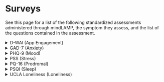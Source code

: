 # Surveys

See this page for a list of the following standardized assessments administered through mindLAMP, the symptom they assess, and the list of the questions contained in the assessment.

<details>
    <summary> D-WAI (App Engagement) </summary>
    Answer choices: (to be added)
     
    1. 'I trust the app to guide me towards my personal goals' 
    2. 'I believe the app tasks will help me to address my problems' 
    3. 'The app encourages me to accomplish tasks and make progress' 
    4. 'I agree that the tasks within the app are important for my goals' 
    5. 'The app is easy to use and operate' 
    6. 'The app supports me to overcome challenges'
</details>

 
<details>
    <summary> GAD-7 (Anxiety) </summary>
    Answer choices:
        0 - Not at all 
        1 - Several days 
        2 - More than half the days  
        3 - Nearly every day 
    
    1. 'Over the past week, I have felt nervous, anxious, or on edge.' 
    2. 'Over the past week, I have not been able to stop or control worrying.' 
    3. 'Over the past week, I have been worrying too much about different things' 
    4. 'Over the past week, I have had trouble relaxing.' 
    5. 'Over the past week, I have felt so restless that it's hard to sit still.' 
    6. 'Over the past week, I have felt myself becoming easily annoyed or irritable.' 
    7. 'Over the past week, I have felt afraid as if something awful might happen.' 
</details>


<details>
    <summary> PHQ-9 (Mood) </summary>
    Answer choices:
          0 - Not at all 
          1 - Several days 
          2 - More than half the days  
          3 - Nearly every day 
    
    1. 'Over the past week, I have felt little interest or pleasure in doing things' 
    2. 'Over the past week, I have felt down, depressed, or hopeless.' 
    3. 'Over the past week, I have had trouble falling asleep, starting asleep, or sleeping too much.' 
    4. 'Over the past week, I have felt tired or have had little energy.' 
    5. 'Over the past week, I have experienced poor appetite or overeating.' 
    6. 'Over the past week, I have felt bad about myself, or that I am a failure or have let down myself or my family.'
    7. 'Over the past week, I have had trouble concentrating on things such as reading the newspaper or watching television.' 
    8. 'Over the past week, I have found myself moving or speaking so slowly that other people could have noticed. Or the opposite - being so fidgety or restless that I have been moving around a lot more than usual.' 
    9. 'Over the past week, I have had thoughts that I would be better off dead, or thoughts of hurting myself.' 
</details>
 
<details>
    <summary> PSS (Stress) </summary>
    Answer choices: (to be added)
     
    1. 'In the last week, how often have you been upset because of something that  happened unexpectedly?' 
    2. 'In the last week, how often have you felt that you were unable to control the important things in your life?' 
    3. 'In the last week, how often have you felt nervous and stressed?' 
    4. 'In the last week, how often have you felt confident about your ability to handle  your personal problems?' 
    5. 'In the last week, how often have you felt that things were going your way?' 
    6. 'In the last week, how often have you found that you could not cope with  all the things that you had to do?' 
    7. 'In the last week, how often have you been able to control irritations in  your life?'
    8. 'In the last week, how often have you felt that you were on top of things?'
    9. 'In the last week, how often have you been angered because of things that  happened that were outside of your control?'
    10. 'In the last week, how often have you felt difficulties were piling up so high that  you could not overcome them?'
</details>


<details>
    <summary> PQ-16 (Prodromal) </summary>
    Answer choices: (to be added)
     
    1. 'I feel uninterested in the things I used to enjoy' 
    2. 'I often seem to live through events exactly as they happened before (déjà vu).' 
    3. 'I sometimes smell or taste things that other people can't smell or taste.' 
    4. 'I often hear unusual sounds like banging, clicking, hissing, clapping or ringing in my ears.' 
    5. 'I have been confused at times whether something I experienced was real or imaginary.' 
    6. 'When I look at a person, or look at myself in a mirror, I have seen the face change right before my eyes.' 
    7. 'I get extremely anxious when meeting people for the first time.' 
    8. 'I have seen things that other people apparently can't see.' 
    9. 'My thoughts are sometimes so strong that I can almost hear them.' 
    10. 'I sometimes see special meanings in advertisements, shop windows, or in the way things are arranged around me.' 
    11. 'Sometimes I have felt that I'm not in control of my own ideas or thoughts.' 
    12. 'Sometimes I feel suddenly distracted by distant sounds that I am not normally aware of.' 
    13. 'I have heard things other people can't hear like voices of people whispering or talking.' 
    14. 'I often feel that others have it in for me.' 
    15. 'I have had the sense that some person or force is around me, even though I could not see anyone.' 
    16. 'I feel that parts of my body have changed in some way, or that parts of my body are working differently than before.' 
</details>

 
<details>
    <summary> PSQI (Sleep) </summary>
     Answer choices: (to be added)
     
    1. 'During the past week, when have you usually gone to bed?' 
    2. 'During the past week, how long (in minutes) has it taken you to fall asleep each night?' 
    3. 'During the past week, when have you usually gotten up in the morning?' 
    4. 'During the past week, how many actual hours of sleep did you get at night? (This may be different than the number of hours you spend in bed.)' 
    5. 'How often is it that you cannot get to sleep within 30 minutes' 
    6. 'How often is it that you wake up in the middle of the night or early morning' 
    7. 'How often have you had trouble sleeping because you cannot breathe comfortably' 
    8. 'How often have you had trouble sleeping because you cough or snore loudly' 
    9. 'How often have you had trouble sleeping because you feel too hot'
    10. 'How often have you had trouble sleeping because you have bad dreams'
    11. 'How often have you had trouble sleeping because you have pain'
    12. 'During the past week, how often have you had trouble staying awake while driving, eating meals, or engaging in social activity?'
    13. 'During the past week, how much of a problem has it been for you to keep up enthusiasm to get things done?
</details>

 
<details>
    <summary> UCLA Loneliness (Loneliness) </summary>
    Answer choices: (to be added)
     
    1. 'I am unhappy doing so many things alone' 
    2. 'I have nobody to talk to' 
    3. 'I cannot tolerate being so alone' 
    4. 'I lack companionship' 
    5. 'I feel as if nobody really understands me' 
    6. 'I find myself waiting for people to call or write' 
    7. 'There is no one I can turn to'  
    8. 'I am no longer close to anyone' 
    9. 'My interests and ideas are not shared by those around me' 
    10. 'I feel left out' 
    11. 'I feel completely alone' 
    12. 'I am unable to reach out and communicate with those around me' 
    13. 'My social relationships are superficial' 
    14. 'I feel starved for company' 
    15. 'No one really knows me well' 
    16. 'I feel isolated from others'  
    17. 'I am unhappy being so withdrawn' 
    18. 'It is difficult for me to make friends' 
    19. 'I feel shut out and excluded by others' 
    20. 'People are around me but not with me'
</details>
 

 
